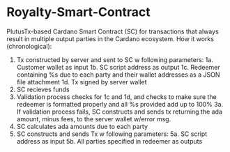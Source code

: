 # Royalty-Smart-Contract
PlutusTx-based Cardano Smart Contract (SC) for transactions that always result in multiple output parties in the Cardano ecosystem.
How it works (chronological):
1. Tx constructed by server and sent to SC w following parameters:
    1a. Customer wallet as input
    1b. SC script address as output
    1c. Redeemer containing %s due to each party and their wallet addresses as a JSON file attachment
    1d. Tx signed by server wallet
2. SC recieves funds
3. Validation process checks for 1c and 1d, and checks to make sure the redeemer is formatted properly and all %s provided add up to 100%
    3a. If validation process fails, SC constructs and sends tx returning the ada amount, minus fees, to the server wallet w/error msg.
4. SC calculates ada amounts due to each party
5. SC constructs and sends Tx w following parameters:
    5a. SC script address as input
    5b. All parties specified in redeemer as outputs
